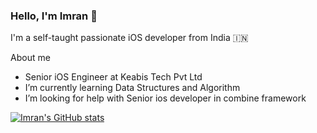 ### Hello, I'm Imran 👋

<!--
**imran-ios/imran-ios** is a ✨ _special_ ✨ repository because its `README.md` (this file) appears on your GitHub profile.

Here are some ideas to get you started:

- 🔭 I’m currently working on ...
- 🌱 I’m currently learning Data Structures and Algorithm
- 👯 I’m looking to collaborate on ...
- 🤔 I’m looking for help with ...
- 💬 Ask me about ...
- 📫 How to reach me: ...
- 😄 Pronouns: ...
- ⚡ Fun fact: ...
-->


I'm a self-taught passionate iOS developer from India 🇮🇳

About me

- Senior iOS Engineer at Keabis Tech Pvt Ltd
- I’m currently learning Data Structures and Algorithm
- I’m looking for help with Senior ios developer in combine framework

[![Imran's GitHub stats](https://github-readme-stats.vercel.app/api?username=imran-ios)](https://github.com/imran-ios/github-readme-stats)

